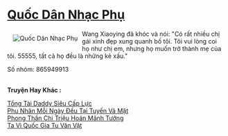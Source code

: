 <a href="https://truyentiki.com/quoc-dan-nhac-phu.31862/" title="Quốc Dân Nhạc Phụ"><h1>Quốc Dân Nhạc Phụ</h1></a><div style="display:table"><img align="right" style="float: left; padding: 10px;" src="https://truyentiki.com/a/img/str/src/31862.jpg" alt="Quốc Dân Nhạc Phụ">Wang Xiaoying đã khóc và nói: "Có rất nhiều chị gái xinh đẹp xung quanh bố tôi. Tôi vui lòng coi họ như chị em, nhưng họ muốn trở thành mẹ của tôi. 55555, tất cả họ đều là những kẻ xấu." <p></p> Số nhóm: 865949913</div><p><br><b>Truyện Hay Khác :</b></p><a href="https://truyentiki.com/tong-tai-daddy-sieu-cap-luc.31861/" alt="Tổng Tài Daddy Siêu Cấp Lực">Tổng Tài Daddy Siêu Cấp Lực</a><br/><a href="https://github.com/nownovels/top500/tree/master/truyenhay/33843/" alt="Phu Nhân Mỗi Ngày Đều Tại Tuyến Vả Mặt">Phu Nhân Mỗi Ngày Đều Tại Tuyến Vả Mặt</a><br/><a href="https://github.com/nownovels/top500/tree/master/truyenhay/33698/" alt="Phong Thần Chi Triệu Hoán Mãnh Tướng">Phong Thần Chi Triệu Hoán Mãnh Tướng</a><br/><a href="https://dichwiki.blogspot.com/2020/06/ta-vi-quoc-gia-tu-van-vat.html" alt="Ta Vì Quốc Gia Tu Văn Vật">Ta Vì Quốc Gia Tu Văn Vật</a><br/>